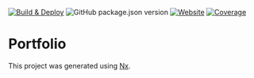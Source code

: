 
[![Build & Deploy](https://github.com/alexwine36/Portfolio/actions/workflows/build-deploy.yml/badge.svg)](https://github.com/alexwine36/Portfolio/actions/workflows/build-deploy.yml) ![GitHub package.json version](https://img.shields.io/github/package-json/v/alexwine36/Portfolio) [![Website](https://img.shields.io/website?url=https%3A%2F%2Falexwine36.github.io%2FPortfolio%2F)](https://alexwine36.github.io/Portfolio/) [![Coverage](https://img.shields.io/static/v1?label=coverage&message=status&color=blue)](COVERAGE.md)



# Portfolio

This project was generated using [Nx](https://nx.dev).


